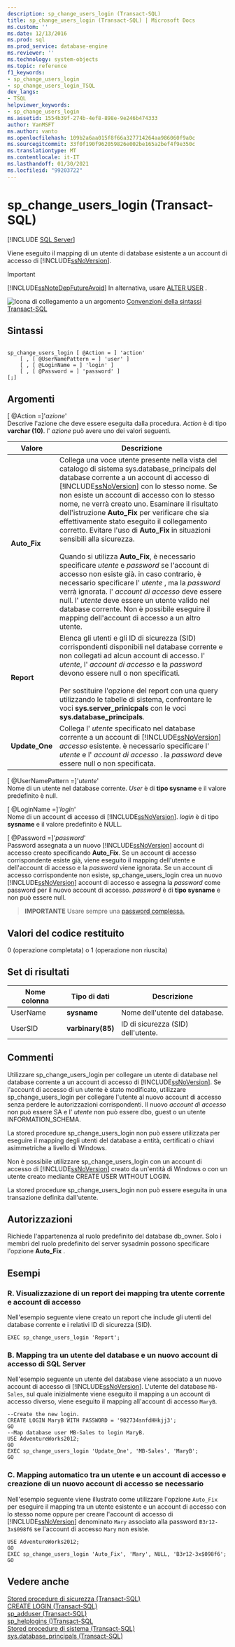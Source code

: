 ```yaml
---
description: sp_change_users_login (Transact-SQL)
title: sp_change_users_login (Transact-SQL) | Microsoft Docs
ms.custom: ''
ms.date: 12/13/2016
ms.prod: sql
ms.prod_service: database-engine
ms.reviewer: ''
ms.technology: system-objects
ms.topic: reference
f1_keywords:
- sp_change_users_login
- sp_change_users_login_TSQL
dev_langs:
- TSQL
helpviewer_keywords:
- sp_change_users_login
ms.assetid: 1554b39f-274b-4ef8-898e-9e246b474333
author: VanMSFT
ms.author: vanto
ms.openlocfilehash: 109b2a6aa015f8f66a327714264aa986060f9a0c
ms.sourcegitcommit: 33f0f190f962059826e002be165a2bef4f9e350c
ms.translationtype: MT
ms.contentlocale: it-IT
ms.lasthandoff: 01/30/2021
ms.locfileid: "99203722"
---
```

# <a name="sp_change_users_login-transact-sql"></a>sp_change_users_login (Transact-SQL)
[!INCLUDE [SQL Server](../../includes/applies-to-version/sqlserver.md)]

  Viene eseguito il mapping di un utente di database esistente a un account di accesso di [!INCLUDE[ssNoVersion](../../includes/ssnoversion-md.md)]. 
  
 > [!IMPORTANT]
 > [!INCLUDE[ssNoteDepFutureAvoid](../../includes/ssnotedepfutureavoid-md.md)] In alternativa, usare [ALTER USER](../../t-sql/statements/alter-user-transact-sql.md) .  
  
  
 ![Icona di collegamento a un argomento](../../database-engine/configure-windows/media/topic-link.gif "Icona di collegamento a un argomento") [Convenzioni della sintassi Transact-SQL](../../t-sql/language-elements/transact-sql-syntax-conventions-transact-sql.md)  
  
## <a name="syntax"></a>Sintassi  
  
```  
  
sp_change_users_login [ @Action = ] 'action'   
    [ , [ @UserNamePattern = ] 'user' ]   
    [ , [ @LoginName = ] 'login' ]   
    [ , [ @Password = ] 'password' ]  
[;]  
```  
  
## <a name="arguments"></a>Argomenti  
 [ @Action =]'*azione*'  
 Descrive l'azione che deve essere eseguita dalla procedura. *Action* è di tipo **varchar (10)**. l' *azione* può avere uno dei valori seguenti.  
  
|Valore|Descrizione|  
|-----------|-----------------|  
|**Auto_Fix**|Collega una voce utente presente nella vista del catalogo di sistema sys.database_principals del database corrente a un account di accesso di [!INCLUDE[ssNoVersion](../../includes/ssnoversion-md.md)] con lo stesso nome. Se non esiste un account di accesso con lo stesso nome, ne verrà creato uno. Esaminare il risultato dell'istruzione **Auto_Fix** per verificare che sia effettivamente stato eseguito il collegamento corretto. Evitare l'uso di **Auto_Fix** in situazioni sensibili alla sicurezza.<br /><br /> Quando si utilizza **Auto_Fix**, è necessario specificare *utente* e *password* se l'account di accesso non esiste già. in caso contrario, è necessario specificare l' *utente* , ma la *password* verrà ignorata. l' *account di accesso* deve essere null. l' *utente* deve essere un utente valido nel database corrente. Non è possibile eseguire il mapping dell'account di accesso a un altro utente.|  
|**Report**|Elenca gli utenti e gli ID di sicurezza (SID) corrispondenti disponibili nel database corrente e non collegati ad alcun account di accesso. l' *utente*, l' *account di accesso* e la *password* devono essere null o non specificati.<br /><br /> Per sostituire l'opzione del report con una query utilizzando le tabelle di sistema, confrontare le voci **sys.server_prinicpals** con le voci **sys.database_principals**.|  
|**Update_One**|Collega l' *utente* specificato nel database corrente a un account di [!INCLUDE[ssNoVersion](../../includes/ssnoversion-md.md)] *accesso* esistente. è necessario specificare l' *utente* e l' *account di accesso* . la *password* deve essere null o non specificata.|  
  
 [ @UserNamePattern =]'*utente*'  
 Nome di un utente nel database corrente. *User* è di **tipo sysname** e il valore predefinito è null.  
  
 [ @LoginName =]'*login*'  
 Nome di un account di accesso di [!INCLUDE[ssNoVersion](../../includes/ssnoversion-md.md)]. *login* è di tipo **sysname** e il valore predefinito è NULL.  
  
 [ @Password =]'*password*'  
 Password assegnata a un nuovo [!INCLUDE[ssNoVersion](../../includes/ssnoversion-md.md)] account di accesso creato specificando **Auto_Fix**. Se un account di accesso corrispondente esiste già, viene eseguito il mapping dell'utente e dell'account di accesso e la *password* viene ignorata. Se un account di accesso corrispondente non esiste, sp_change_users_login crea un nuovo [!INCLUDE[ssNoVersion](../../includes/ssnoversion-md.md)] account di accesso e assegna la *password* come password per il nuovo account di accesso. *password* è di **tipo sysname** e non può essere null.  
  
> **IMPORTANTE** Usare sempre una [password complessa.](../../relational-databases/security/strong-passwords.md)
  
## <a name="return-code-values"></a>Valori del codice restituito  
 0 (operazione completata) o 1 (operazione non riuscita)  
  
## <a name="result-sets"></a>Set di risultati  
  
|Nome colonna|Tipo di dati|Descrizione|  
|-----------------|---------------|-----------------|  
|UserName|**sysname**|Nome dell'utente del database.|  
|UserSID|**varbinary(85)**|ID di sicurezza (SID) dell'utente.|  
  
## <a name="remarks"></a>Commenti  
 Utilizzare sp_change_users_login per collegare un utente di database nel database corrente a un account di accesso di [!INCLUDE[ssNoVersion](../../includes/ssnoversion-md.md)]. Se l'account di accesso di un utente è stato modificato, utilizzare sp_change_users_login per collegare l'utente al nuovo account di accesso senza perdere le autorizzazioni corrispondenti. Il nuovo *account di accesso* non può essere SA e l' *utente* non può essere dbo, guest o un utente INFORMATION_SCHEMA.  
  
 La stored procedure sp_change_users_login non può essere utilizzata per eseguire il mapping degli utenti del database a entità, certificati o chiavi asimmetriche a livello di Windows.  
  
 Non è possibile utilizzare sp_change_users_login con un account di accesso di [!INCLUDE[ssNoVersion](../../includes/ssnoversion-md.md)] creato da un'entità di Windows o con un utente creato mediante CREATE USER WITHOUT LOGIN.  
  
 La stored procedure sp_change_users_login non può essere eseguita in una transazione definita dall'utente.  
  
## <a name="permissions"></a>Autorizzazioni  
 Richiede l'appartenenza al ruolo predefinito del database db_owner. Solo i membri del ruolo predefinito del server sysadmin possono specificare l'opzione **Auto_Fix** .  
  
## <a name="examples"></a>Esempi  
  
### <a name="a-showing-a-report-of-the-current-user-to-login-mappings"></a>R. Visualizzazione di un report dei mapping tra utente corrente e account di accesso  
 Nell'esempio seguente viene creato un report che include gli utenti del database corrente e i relativi ID di sicurezza (SID).  
  
```  
EXEC sp_change_users_login 'Report';  
```  
  
### <a name="b-mapping-a-database-user-to-a-new-sql-server-login"></a>B. Mapping tra un utente del database e un nuovo account di accesso di SQL Server  
 Nell'esempio seguente un utente del database viene associato a un nuovo account di accesso di [!INCLUDE[ssNoVersion](../../includes/ssnoversion-md.md)]. L'utente del database `MB-Sales`, sul quale inizialmente viene eseguito il mapping a un account di accesso diverso, viene eseguito il mapping all'account di accesso `MaryB`.  
  
```  
--Create the new login.  
CREATE LOGIN MaryB WITH PASSWORD = '982734snfdHHkjj3';  
GO  
--Map database user MB-Sales to login MaryB.  
USE AdventureWorks2012;  
GO  
EXEC sp_change_users_login 'Update_One', 'MB-Sales', 'MaryB';  
GO  
```  
  
### <a name="c-automatically-mapping-a-user-to-a-login-creating-a-new-login-if-it-is-required"></a>C. Mapping automatico tra un utente e un account di accesso e creazione di un nuovo account di accesso se necessario  
 Nell'esempio seguente viene illustrato come utilizzare l'opzione `Auto_Fix` per eseguire il mapping tra un utente esistente e un account di accesso con lo stesso nome oppure per creare l'account di accesso di [!INCLUDE[ssNoVersion](../../includes/ssnoversion-md.md)] denominato `Mary` associato alla password `B3r12-3x$098f6` se l'account di accesso `Mary` non esiste.  
  
```  
USE AdventureWorks2012;  
GO  
EXEC sp_change_users_login 'Auto_Fix', 'Mary', NULL, 'B3r12-3x$098f6';  
GO  
```  
  
## <a name="see-also"></a>Vedere anche  
 [Stored procedure di sicurezza &#40;Transact-SQL&#41;](../../relational-databases/system-stored-procedures/security-stored-procedures-transact-sql.md)   
 [CREATE LOGIN &#40;Transact-SQL&#41;](../../t-sql/statements/create-login-transact-sql.md)   
 [sp_adduser &#40;Transact-SQL&#41;](../../relational-databases/system-stored-procedures/sp-adduser-transact-sql.md)   
 [sp_helplogins &#40;&#41;Transact-SQL ](../../relational-databases/system-stored-procedures/sp-helplogins-transact-sql.md)   
 [Stored procedure di sistema &#40;Transact-SQL&#41;](../../relational-databases/system-stored-procedures/system-stored-procedures-transact-sql.md)   
 [sys.database_principals &#40;Transact-SQL&#41;](../../relational-databases/system-catalog-views/sys-database-principals-transact-sql.md)  
  
  
